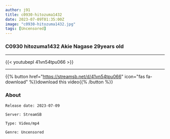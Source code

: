 ```yaml
---
author: j91
title: c0930-hitozuma1432
date: 2023-07-09T01:35:00Z
image: "c0930-hitozuma1432.jpg"
tags: [Uncensored]
---
```


### C0930 hitozuma1432 Akie Nagase 29years old
___

{{< youtubepl 41vn54tpu066 >}}
___

{{% button href="https://streamsb.net/d/41vn54tpu066" icon="fas fa-download" %}}download this video{{% /button %}}
### About

`Release date: 2023-07-09`

`Server: StreamSB`

`Type: Video/mp4`

`Genre:	Uncensored`